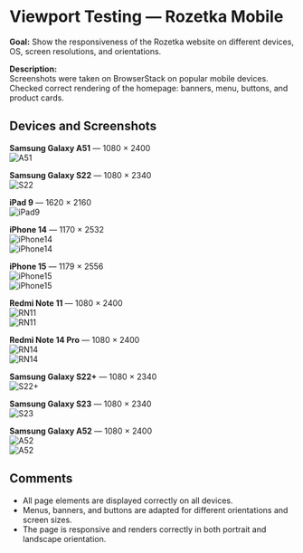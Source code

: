 # Viewport Testing — Rozetka Mobile

**Goal:** Show the responsiveness of the Rozetka website on different devices, OS, screen resolutions, and orientations.  

**Description:**  
Screenshots were taken on BrowserStack on popular mobile devices. Checked correct rendering of the homepage: banners, menu, buttons, and product cards.

## Devices and Screenshots

**Samsung Galaxy A51** — 1080 × 2400  
![A51](screenshots/a51_main.png)

**Samsung Galaxy S22** — 1080 × 2340  
![S22](screenshots/edge_s22.png)

**iPad 9** — 1620 × 2160  
![iPad9](screenshots/ipad9_main.png)

**iPhone 14** — 1170 × 2532  
![iPhone14](screenshots/iphone14safari.png)  
![iPhone14](screenshots/iphone_14_safari_А.png)

**iPhone 15** — 1179 × 2556  
![iPhone15](screenshots/iphone15chrome.png)  
![iPhone15](screenshots/iphone15_chrome_А.png)

**Redmi Note 11** — 1080 × 2400  
![RN11](screenshots/redmi_note11_edge.png)  
![RN11](screenshots/redmi_note11_edge_А.png)

**Redmi Note 14 Pro** — 1080 × 2400  
![RN14](screenshots/redmi_note14pro_chrome.png)  
![RN14](screenshots/redmo_14pro_A.png)

**Samsung Galaxy S22+** — 1080 × 2340  
![S22+](screenshots/s22_plus_mozilla.png)

**Samsung Galaxy S23** — 1080 × 2340  
![S23](screenshots/s23.png)

**Samsung Galaxy A52** — 1080 × 2400  
![A52](screenshots/samsung_browser_a52.png)  
![A52](screenshots/samsung_browser_a52_A.png)

## Comments
- All page elements are displayed correctly on all devices.  
- Menus, banners, and buttons are adapted for different orientations and screen sizes.  
- The page is responsive and renders correctly in both portrait and landscape orientation.
